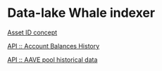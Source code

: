 # Data-lake Whale indexer

[Asset ID concept](Data-lake%20Whale%20indexer%2022affd09c4a280838e62f4e78a1db48c/Asset%20ID%20concept%2022affd09c4a280b5afabe4f787b60d0a.md)

[API :: Account Balances History](Data-lake%20Whale%20indexer%2022affd09c4a280838e62f4e78a1db48c/API%20Account%20Balances%20History%20233ffd09c4a2805c9bf4da6e2b23d8d7.md)

[API :: AAVE pool historical data](Data-lake%20Whale%20indexer%2022affd09c4a280838e62f4e78a1db48c/API%20AAVE%20pool%20historical%20data%2023fffd09c4a2805984bccb93ff0c9d66.md)